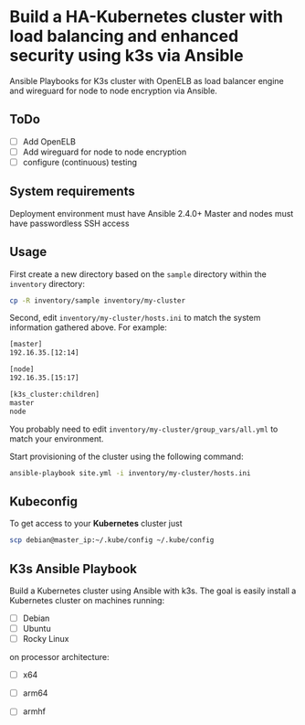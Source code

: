 # Build a HA-Kubernetes cluster with load balancing and enhanced security using k3s via Ansible
Ansible Playbooks for K3s cluster with OpenELB as load balancer engine and wireguard for node to node encryption via Ansible.

## ToDo
- [ ] Add OpenELB
- [ ] Add wireguard for node to node encryption
- [ ] configure (continuous) testing

## System requirements

Deployment environment must have Ansible 2.4.0+
Master and nodes must have passwordless SSH access

## Usage

First create a new directory based on the `sample` directory within the `inventory` directory:

```bash
cp -R inventory/sample inventory/my-cluster
```

Second, edit `inventory/my-cluster/hosts.ini` to match the system information gathered above. For example:

```bash
[master]
192.16.35.[12:14]

[node]
192.16.35.[15:17]

[k3s_cluster:children]
master
node
```

You probably need to edit `inventory/my-cluster/group_vars/all.yml` to match your environment.

Start provisioning of the cluster using the following command:

```bash
ansible-playbook site.yml -i inventory/my-cluster/hosts.ini
```

## Kubeconfig

To get access to your **Kubernetes** cluster just

```bash
scp debian@master_ip:~/.kube/config ~/.kube/config
```


## K3s Ansible Playbook

Build a Kubernetes cluster using Ansible with k3s. The goal is easily install a Kubernetes cluster on machines running:

- [ ] Debian
- [ ] Ubuntu
- [ ] Rocky Linux

on processor architecture:

- [ ] x64
- [ ] arm64
- [ ] armhf

